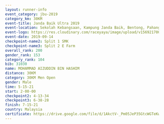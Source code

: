 ```yaml
---
layout: runner-info 
event_category: jbu-2019 
category_km: 30KM 
event-title: Janda Baik Ultra 2019
event-location: Sekolah Kebangsaan, Kampung Janda Baik, Bentong, Pahang, Malaysia 
event-logo: https://res.cloudinary.com/raceyaya/image/upload/v1569217009/logo/janda-baik_vch1pc.jpg 
event-date: 2019-09-14 
checkpoint-name2: Split 1 SMK 
checkpoint-name3: Split 2 E Farm 
overall_rank: 200
gender_rank: 153
category_rank: 104
bib: 31030
name: MOHAMMAD AIZUDDIN BIN HASHIM
distance: 30KM
category: 30KM Men Open
gender: Male
time: 5-15-21
start: 2-00-00
checkpoint2: 4-13-34
checkpoint3: 6-38-28
finish: 7-15-21
country: Malaysia
certificate: https://drive.google.com/file/d/1AkctV-_Pm05JeP35GtcWGTeKwHXl2Wns/view?usp=sharing
---
```

